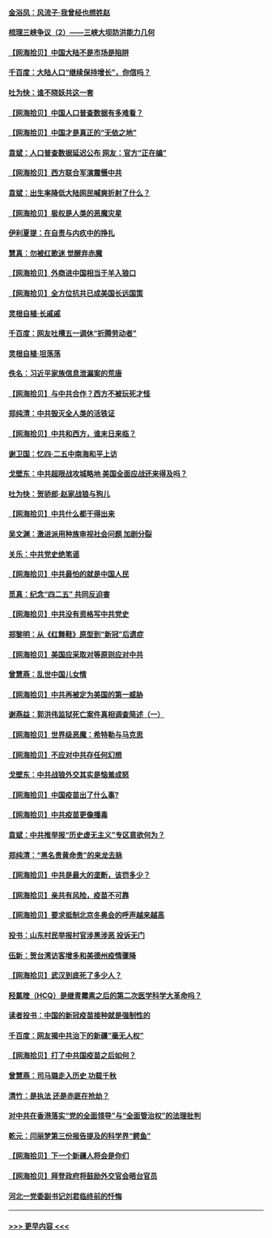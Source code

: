 #### [金浴凤：风流子‧我曾经也想姓赵](../pages/nsc993/n12920911.md?t=05040552) 
#### [梳理三峡争议（2）——三峡大坝防洪能力几何](../pages/nsc993/n12920173.md?t=05040552) 
#### [【网海拾贝】中国大陆不是市场是陷阱](../pages/nsc993/n12920143.md?t=05040552) 
#### [千百度：大陆人口“继续保持增长”，你信吗？](../pages/nsc993/n12918946.md?t=05040552) 
#### [吐为快：谁不晓妖共这一套](../pages/nsc993/n12918941.md?t=05040552) 
#### [【网海拾贝】中国人口普查数据有多难看？](../pages/nsc993/n12917822.md?t=05040552) 
#### [【网海拾贝】中国才是真正的“无依之地”](../pages/nsc993/n12915845.md?t=05040552) 
#### [袁斌：人口普查数据延迟公布 网友：官方“正在编”](../pages/nsc993/n12915748.md?t=05040552) 
#### [【网海拾贝】西方联合军演震慑中共](../pages/nsc993/n12913466.md?t=05040552) 
#### [袁斌：出生率降低大陆网民喊爽折射了什么？](../pages/nsc993/n12913365.md?t=05040552) 
#### [【网海拾贝】极权是人类的恶魔灾星](../pages/nsc993/n12910697.md?t=05040552) 
#### [伊利夏提：在自责与内疚中的挣扎](../pages/nsc993/n12910493.md?t=05040552) 
#### [慧真：勿被红歌迷 觉醒弃赤魔](../pages/nsc993/n12910485.md?t=05040552) 
#### [【网海拾贝】外商进中国相当于羊入狼口](../pages/nsc993/n12908274.md?t=05040552) 
#### [【网海拾贝】全方位抗共已成美国长远国策](../pages/nsc993/n12906878.md?t=05040552) 
#### [灵根自植‧长戚戚](../pages/nsc993/n12905585.md?t=05040552) 
#### [千百度：网友吐槽五一调休“折腾劳动者”](../pages/nsc993/n12905934.md?t=05040552) 
#### [灵根自植‧坦荡荡](../pages/nsc993/n12905562.md?t=05040552) 
#### [佚名：习近平家族信息泄漏案的荒唐](../pages/nsc993/n12904705.md?t=05040552) 
#### [【网海拾贝】与中共合作？西方不被玩死才怪](../pages/nsc993/n12903873.md?t=05040552) 
#### [郑纯清：中共毁灭全人类的活铁证](../pages/nsc993/n12903785.md?t=05040552) 
#### [【网海拾贝】中共和西方，谁末日来临？](../pages/nsc993/n12903482.md?t=05040552) 
#### [谢卫国：忆四‧二五中南海和平上访](../pages/nsc993/n12902192.md?t=05040552) 
#### [戈壁东：中共超限战攻城略地 美国全面应战还来得及吗？](../pages/nsc993/n12902297.md?t=05040552) 
#### [吐为快：贺骄郎‧赵家战狼与狗儿](../pages/nsc993/n12902280.md?t=05040552) 
#### [【网海拾贝】中共什么都干得出来](../pages/nsc993/n12897500.md?t=05040552) 
#### [吴文渊：激进派用种族审视社会问题 加剧分裂](../pages/nsc993/n12893881.md?t=05040552) 
#### [关乐：中共党史绝笔谣](../pages/nsc993/n12897270.md?t=05040552) 
#### [【网海拾贝】中共最怕的就是中国人民](../pages/nsc993/n12894705.md?t=05040552) 
#### [觅真：纪念“四二五” 共同反迫害](../pages/nsc993/n12894553.md?t=05040552) 
#### [【网海拾贝】中共没有资格写中共党史](../pages/nsc993/n12892231.md?t=05040552) 
#### [郑黎明：从《红舞鞋》原型到“新冠”后遗症](../pages/nsc993/n12890469.md?t=05040552) 
#### [【网海拾贝】美国应采取对等原则应对中共](../pages/nsc993/n12889176.md?t=05040552) 
#### [曾慧燕：乱世中国儿女情](../pages/nsc993/n12887931.md?t=05040552) 
#### [【网海拾贝】中共再被定为美国的第一威胁](../pages/nsc993/n12887580.md?t=05040552) 
#### [谢燕益：郭洪伟监狱死亡案件真相调查简述（一）](../pages/nsc993/n12885648.md?t=05040552) 
#### [【网海拾贝】世界级恶魔：希特勒与马克思](../pages/nsc993/n12884062.md?t=05040552) 
#### [【网海拾贝】不应对中共存任何幻想](../pages/nsc993/n12881460.md?t=05040552) 
#### [戈壁东：中共战狼外交其实是恼羞成怒](../pages/nsc993/n12880392.md?t=05040552) 
#### [【网海拾贝】中国疫苗出了什么事?](../pages/nsc993/n12879124.md?t=05040552) 
#### [【网海拾贝】中共疫苗更像播毒](../pages/nsc993/n12876631.md?t=05040552) 
#### [袁斌：中共推举报“历史虚无主义”专区意欲何为？](../pages/nsc993/n12876530.md?t=05040552) 
#### [郑纯清：“黑名贵黄命贵”的来龙去脉](../pages/nsc993/n12875589.md?t=05040552) 
#### [【网海拾贝】中共是最大的垄断，该罚多少？](../pages/nsc993/n12874006.md?t=05040552) 
#### [【网海拾贝】亲共有风险，疫苗不可靠](../pages/nsc993/n12872224.md?t=05040552) 
#### [【网海拾贝】要求抵制北京冬奥会的呼声越来越高](../pages/nsc993/n12868962.md?t=05040552) 
#### [投书：山东村民举报村官涉黑涉恶 投诉无门](../pages/nsc993/n12869726.md?t=05040552) 
#### [伍新：贺台湾访客增多和美德州疫情骤降](../pages/nsc993/n12865651.md?t=05040552) 
#### [【网海拾贝】武汉到底死了多少人？](../pages/nsc993/n12863707.md?t=05040552) 
#### [羟氯喹（HCQ）是继青霉素之后的第二次医学科学大革命吗？](../pages/nsc993/n12638564.md?t=05040552) 
#### [读者投书：中国的新冠疫苗接种就是强制性的](../pages/nsc993/n12859932.md?t=05040552) 
#### [千百度：网友揭中共治下的新疆“毫无人权”](../pages/nsc993/n12858385.md?t=05040552) 
#### [【网海拾贝】打了中共国疫苗之后如何？](../pages/nsc993/n12857866.md?t=05040552) 
#### [曾慧燕：司马璐走入历史 功载千秋](../pages/nsc993/n12856996.md?t=05040552) 
#### [清竹：是执法 还是赤匪在抢劫？](../pages/nsc993/n12856952.md?t=05040552) 
#### [对中共在香港落实“党的全面领导”与“全面管治权”的法理批判](../pages/nsc993/n12856929.md?t=05040552) 
#### [乾元：闫丽梦第三份报告提及的科学界“鳄鱼”](../pages/nsc993/n12855985.md?t=05040552) 
#### [【网海拾贝】下一个新疆人将会是你们](../pages/nsc993/n12855864.md?t=05040552) 
#### [【网海拾贝】拜登政府将鼓励外交官会晤台官员](../pages/nsc993/n12853615.md?t=05040552) 
#### [河北一党委副书记刘君临终前的忏悔](../pages/nsc993/n12849420.md?t=05040552) 

----
#### [ >>> 更早内容 <<< ](../indexes/nsc993-earlier.md)
